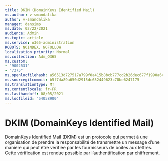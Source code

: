 ```yaml
---
title: DKIM (DomainKeys Identified Mail)
ms.author: v-smandalika
author: v-smandalika
manager: dansimp
ms.date: 02/22/2021
audience: Admin
ms.topic: article
ms.service: o365-administration
ROBOTS: NOINDEX, NOFOLLOW
localization_priority: Normal
ms.collection: Adm_O365
ms.custom:
- "9002531"
- "7375"
ms.openlocfilehash: a56513d727517a799f0a415b8bcb777cd2b26dec677f1990a6caf4b2090f660b
ms.sourcegitcommit: b5f7da89a650d2915dc652449623c78be6247175
ms.translationtype: MT
ms.contentlocale: fr-FR
ms.lasthandoff: 08/05/2021
ms.locfileid: "54058900"
---
```

# <a name="dkim-domainkeys-identified-mail"></a>DKIM (DomainKeys Identified Mail)

DomainKeys Identified Mail (DKIM) est un protocole qui permet à une organisation de prendre la responsabilité de transmettre un message d’une manière qui peut être vérifiée par les fournisseurs de boîtes aux lettres. Cette vérification est rendue possible par l’authentification par chiffrement.
